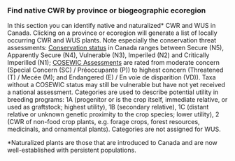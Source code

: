 ### Find native CWR by province or biogeographic ecoregion

In this section you can identify native and naturalized* CWR and WUS in Canada. Clicking on a province or ecoregion will generate a list of locally occurring CWR and WUS plants. Note especially the conservation threat assessments: [Conservation status](https://www.natureserve.org/canada) in Canada ranges between Secure (N5), Apparently Secure (N4), Vulnerable (N3), Imperiled (N2) and Critically Imperilled (N1); [COSEWIC Assessments](https://www.cosewic.ca/index.php/en-ca/) are rated from moderate concern (Special Concern (SC) / Préoccupante (P)) to highest concern (Threatened (T) / Mecée (M); and Endangered (E) / En voie de disparition (VD)).  Taxa without a COSEWIC status may still be vulnerable but have not yet received a national assessment.
Categories are used to describe potential utility in breeding programs: 1A (progenitor or is the crop itself, immediate relative, or used as graftstock; highest utility), 1B (secondary relative), 1C (distant relative or unknown genetic proximity to the crop species; lower utility), 2 (CWR of non-food crop plants, e.g. forage crops, forest resources, medicinals, and ornamental plants). Categories are not assigned for WUS.

*Naturalized plants are those that are introduced to Canada and are now well-established with persistent populations.